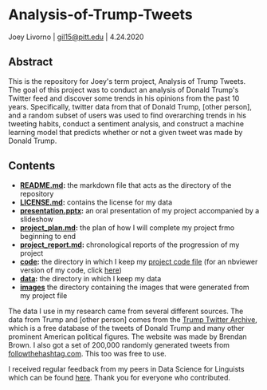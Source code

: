 # Analysis-of-Trump-Tweets
Joey Livorno | gil15@pitt.edu | 4.24.2020

## Abstract
This is the repository for Joey's term project, Analysis of Trump Tweets. The goal of this project was to conduct an analysis of Donald Trump's Twitter feed and discover some trends in his opinions from the past 10 years. Specifically, twitter data from that of Donald Trump, [other person], and a random subset of users was used to find overarching trends in his tweeting habits, conduct a sentiment analysis, and construct a machine learning model that predicts whether or not a given tweet was made by Donald Trump.

## Contents
- **[README.md](https://github.com/Data-Science-for-Linguists-2020/Sentiment-Analysis-of-Trump-Tweets/blob/master/README.md):** the markdown file that acts as the directory of the repository
- **[LICENSE.md](https://github.com/Data-Science-for-Linguists-2020/Sentiment-Analysis-of-Trump-Tweets/blob/master/LICENSE.md):** contains the license for my data
- **[presentation.pptx](https://github.com/Data-Science-for-Linguists-2020/Sentiment-Analysis-of-Trump-Tweets/blob/master/presentation.pptx):** an oral presentation of my project accompanied by a slideshow
- **[project_plan.md](https://github.com/Data-Science-for-Linguists-2020/Sentiment-Analysis-of-Trump-Tweets/blob/master/project_plan.md):** the plan of how I will complete my project frmo beginning to end
- **[project_report.md](https://github.com/Data-Science-for-Linguists-2020/Sentiment-Analysis-of-Trump-Tweets/blob/master/project_report.md):** chronological reports of the progression of my project
- **[code](https://github.com/Data-Science-for-Linguists-2020/Sentiment-Analysis-of-Trump-Tweets/tree/master/code):** the directory in which I keep my [project code file](https://github.com/Data-Science-for-Linguists-2020/Sentiment-Analysis-of-Trump-Tweets/blob/master/code/project_code.ipynb) (for an nbviewer version of my code, click [here](https://nbviewer.jupyter.org/github.com/Data-Science-for-Linguists-2020/Sentiment-Analysis-of-Trump-Tweets/blob/master/code/project_code.ipynb))
- **[data](https://github.com/Data-Science-for-Linguists-2020/Sentiment-Analysis-of-Trump-Tweets/tree/master/data):** the directory in which I keep my data
- **[images](https://github.com/Data-Science-for-Linguists-2020/Sentiment-Analysis-of-Trump-Tweets/blob/master/images)** the directory containing the images that were generated from my project file

The data I use in my research came from several different sources. The data from Trump and [other person] comes from the [Trump Twitter Archive](http://www.trumptwitterarchive.com/archive), which is a free database of the tweets of Donald Trump and many other prominent American political figures. The website was made by Brendan Brown. I also got a set of 200,000 randomly generated tweets from [followthehashtag.com](http://followthehashtag.com). This too was free to use.

I received regular feedback from my peers in Data Science for Linguists which can be found [here](https://github.com/Data-Science-for-Linguists-2020/Class-Plaza/blob/master/guestbooks/guestbook_joey.md). Thank you for everyone who contributed.
